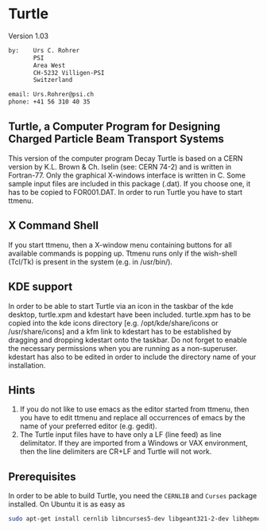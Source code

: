# Turtle

Version 1.03

```bash
by:    Urs C. Rohrer
       PSI
       Area West
       CH-5232 Villigen-PSI
       Switzerland

email: Urs.Rohrer@psi.ch
phone: +41 56 310 40 35
```

## Turtle, a Computer Program for Designing Charged Particle Beam Transport Systems

This version of the computer program Decay Turtle is based on a CERN version
by K.L. Brown & Ch. Iselin (see: CERN 74-2) and is written in Fortran-77. Only
the graphical X-windows interface is written in C. Some sample input files are
included in this package (.dat). If you choose one, it has to be copied to
FOR001.DAT. In order to run Turtle you have to start ttmenu.

## X Command Shell

If you start ttmenu, then a X-window menu containing buttons for all
available commands is popping up. Ttmenu runs only if the wish-shell
(Tcl/Tk) is present in the system (e.g. in /usr/bin/).

## KDE support

In order to be able to start Turtle via an icon in the taskbar of
the kde desktop, turtle.xpm and kdestart have been included. turtle.xpm has
to be copied into the kde icons directory [e.g. /opt/kde/share/icons or
/usr/share/icons] and a kfm link to kdestart has to be established by
dragging and dropping kdestart onto the taskbar. Do not forget to enable
the necessary permissions when you are running as a non-superuser.
kdestart has also to be edited in order to include the directory name of
your installation.

## Hints

1. If you do not like to use emacs as the editor started from ttmenu, then you have to edit ttmenu and replace all occurrences of emacs by the name of your preferred editor (e.g. gedit).
2. The Turtle input files have to have only a LF (line feed) as line delimitator. If they are imported from a Windows or VAX environment, then the line delimiters are CR+LF and Turtle will not work.

## Prerequisites

In order to be able to build Turtle, you need the `CERNLIB` and `Curses` package installed.
On Ubuntu it is as easy as

```bash
sudo apt-get install cernlib libncurses5-dev libgeant321-2-dev libhepmc-dev
```
